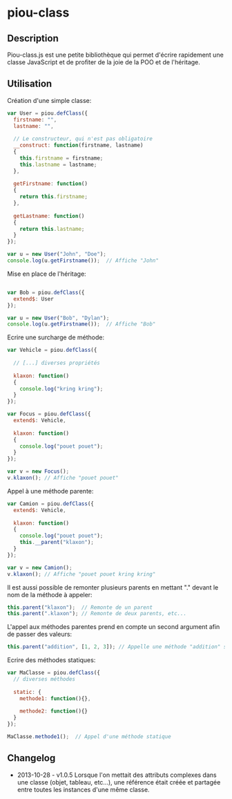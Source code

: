 piou-class
==========

Description
-----------

Piou-class.js est une petite bibliothèque qui permet d'écrire rapidement une classe JavaScript et de profiter de la joie de la POO et de l'héritage.


Utilisation
-----------

Création d'une simple classe: 
`````javascript
var User = piou.defClass({
  firstname: "",
  lastname: "",
  
  // Le constructeur, qui n'est pas obligatoire
  __construct: function(firstname, lastname)
  {
    this.firstname = firstname;
    this.lastname = lastname;
  },
  
  getFirstname: function()
  {
    return this.firstname;
  },
  
  getLastname: function()
  {
    return this.lastname;
  }
});

var u = new User("John", "Doe");
console.log(u.getFirstname());  // Affiche "John"
`````

Mise en place de l'héritage:
`````javascript

var Bob = piou.defClass({
  extend$: User
});

var u = new User("Bob", "Dylan");
console.log(u.getFirstname());  // Affiche "Bob"
`````

Ecrire une surcharge de méthode:
`````javascript
var Vehicle = piou.defClass({
  
  // [...] diverses propriétés
  
  klaxon: function()
  {
    console.log("kring kring");
  }
});

var Focus = piou.defClass({
  extend$: Vehicle,
  
  klaxon: function()
  {
    console.log("pouet pouet");
  }
});

var v = new Focus();
v.klaxon(); // Affiche "pouet pouet"
`````

Appel à une méthode parente:
`````javascript
var Camion = piou.defClass({
  extend$: Vehicle,
  
  klaxon: function()
  {
    console.log("pouet pouet");
    this.__parent("klaxon");
  }
});

var v = new Camion();
v.klaxon(); // Affiche "pouet pouet kring kring"
`````

Il est aussi possible de remonter plusieurs parents en mettant "." devant le nom de la méthode à appeler:
`````javascript
this.parent("klaxon");  // Remonte de un parent
this.parent(".klaxon"); // Remonte de deux parents, etc...
`````

L'appel aux méthodes parentes prend en compte un second argument afin de passer des valeurs:
`````javascript
this.parent("addition", [1, 2, 3]); // Appelle une méthode "addition" sur la classe parente et lui passe 3 arguments numériques
`````

Ecrire des méthodes statiques:
`````javascript
var MaClasse = piou.defClass({
  // diverses méthodes
  
  static: {
    methode1: function(){},
    
    methode2: function(){}
  }
});

MaClasse.methode1();  // Appel d'une méthode statique
`````

Changelog
-----------

- 2013-10-28 - v1.0.5
Lorsque l'on mettait des attributs complexes dans une classe (objet, tableau, etc...), une référence était créée et partagée entre 
toutes les instances d'une même classe.